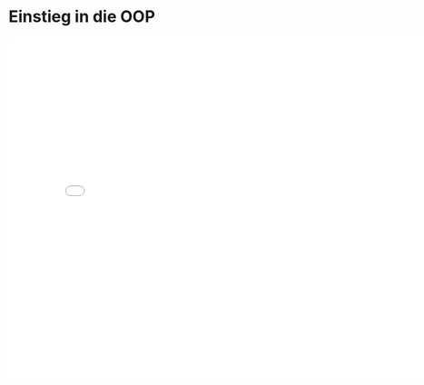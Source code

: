 # Einstieg in die OOP

<iframe src="/_static/pdfs/t01_einstieg.pdf" width="800" height="600" style="border: none;"></iframe>
